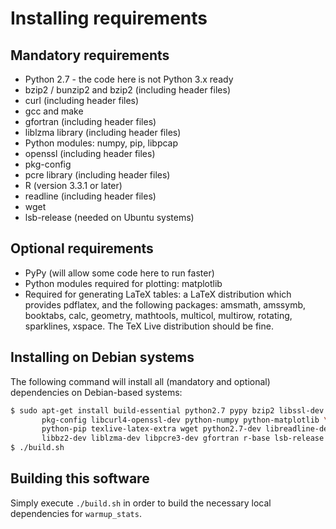 # Installing requirements

## Mandatory requirements

  * Python 2.7 - the code here is not Python 3.x ready
  * bzip2 / bunzip2 and bzip2 (including header files)
  * curl (including header files)
  * gcc and make
  * gfortran (including header files)
  * liblzma library (including header files)
  * Python modules: numpy, pip, libpcap
  * openssl (including header files)
  * pkg-config
  * pcre library (including header files)
  * R (version 3.3.1 or later)
  * readline (including header files)
  * wget
  * lsb-release (needed on Ubuntu systems)

## Optional requirements

  * PyPy (will allow some code here to run faster)
  * Python modules required for plotting: matplotlib
  * Required for generating LaTeX tables: a LaTeX distribution which provides
    pdflatex, and the following packages: amsmath, amssymb, booktabs, calc,
    geometry, mathtools, multicol, multirow, rotating, sparklines, xspace.
    The TeX Live distribution should be fine.

## Installing on Debian systems

The following command will install all (mandatory and optional) dependencies on
Debian-based systems:

```sh
$ sudo apt-get install build-essential python2.7 pypy bzip2 libssl-dev \
       pkg-config libcurl4-openssl-dev python-numpy python-matplotlib \
       python-pip texlive-latex-extra wget python2.7-dev libreadline-dev \
       libbz2-dev liblzma-dev libpcre3-dev gfortran r-base lsb-release
$ ./build.sh
```

## Building this software

Simply execute `./build.sh` in order to build the necessary local dependencies
for `warmup_stats`.
